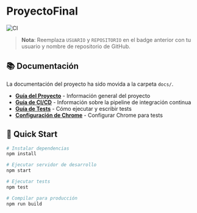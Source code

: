 # ProyectoFinal

![CI](https://github.com/USUARIO/REPOSITORIO/workflows/CI/badge.svg)

> **Nota**: Reemplaza `USUARIO` y `REPOSITORIO` en el badge anterior con tu usuario y nombre de repositorio de GitHub.

## 📚 Documentación

La documentación del proyecto ha sido movida a la carpeta `docs/`.

- **[Guía del Proyecto](docs/README.md)** - Información general del proyecto
- **[Guía de CI/CD](docs/CI_CD_GUIDE.md)** - Información sobre la pipeline de integración continua
- **[Guía de Tests](docs/TEST_GUIDE.md)** - Cómo ejecutar y escribir tests
- **[Configuración de Chrome](docs/CHROME_SETUP_GUIDE.md)** - Configurar Chrome para tests

## 🚀 Quick Start

```bash
# Instalar dependencias
npm install

# Ejecutar servidor de desarrollo
npm start

# Ejecutar tests
npm test

# Compilar para producción
npm run build
```
